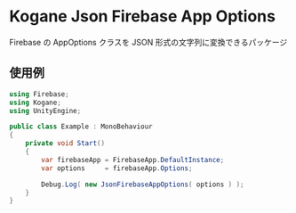 # Kogane Json Firebase App Options

Firebase の AppOptions クラスを JSON 形式の文字列に変換できるパッケージ

## 使用例

```cs
using Firebase;
using Kogane;
using UnityEngine;

public class Example : MonoBehaviour
{
    private void Start()
    {
        var firebaseApp = FirebaseApp.DefaultInstance;
        var options     = firebaseApp.Options;

        Debug.Log( new JsonFirebaseAppOptions( options ) );
    }
}
```